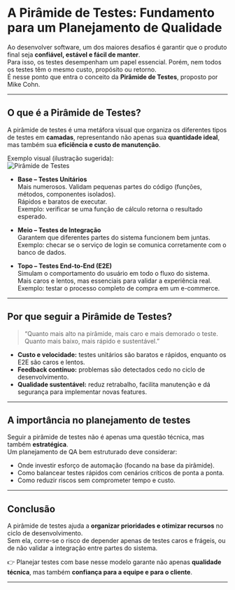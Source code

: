 #  A Pirâmide de Testes: Fundamento para um Planejamento de Qualidade

Ao desenvolver software, um dos maiores desafios é garantir que o produto final seja **confiável, estável e fácil de manter**.  
Para isso, os testes desempenham um papel essencial. Porém, nem todos os testes têm o mesmo custo, propósito ou retorno.  
É nesse ponto que entra o conceito da **Pirâmide de Testes**, proposto por Mike Cohn.

---

## O que é a Pirâmide de Testes?

A pirâmide de testes é uma metáfora visual que organiza os diferentes tipos de testes em **camadas**, representando não apenas sua **quantidade ideal**, mas também sua **eficiência e custo de manutenção**.

Exemplo visual (ilustração sugerida):  
![Pirâmide de Testes](https://blog.onedaytesting.com.br/wp-content/uploads/2021/08/unnamed.png)

- **Base – Testes Unitários**  
  Mais numerosos. Validam pequenas partes do código (funções, métodos, componentes isolados).  
   Rápidos e baratos de executar.  
  Exemplo: verificar se uma função de cálculo retorna o resultado esperado.

- **Meio – Testes de Integração**  
  Garantem que diferentes partes do sistema funcionem bem juntas.  
  Exemplo: checar se o serviço de login se comunica corretamente com o banco de dados.

- **Topo – Testes End-to-End (E2E)**  
  Simulam o comportamento do usuário em todo o fluxo do sistema.  
  Mais caros e lentos, mas essenciais para validar a experiência real.  
  Exemplo: testar o processo completo de compra em um e-commerce.

---

## Por que seguir a Pirâmide de Testes?

> “Quanto mais alto na pirâmide, mais caro e mais demorado o teste.  
> Quanto mais baixo, mais rápido e sustentável.”

- **Custo e velocidade:** testes unitários são baratos e rápidos, enquanto os E2E são caros e lentos.  
- **Feedback contínuo:** problemas são detectados cedo no ciclo de desenvolvimento.  
- **Qualidade sustentável:** reduz retrabalho, facilita manutenção e dá segurança para implementar novas features.

---

## A importância no planejamento de testes

Seguir a pirâmide de testes não é apenas uma questão técnica, mas também **estratégica**.  
Um planejamento de QA bem estruturado deve considerar:

- Onde investir esforço de automação (focando na base da pirâmide).  
- Como balancear testes rápidos com cenários críticos de ponta a ponta.  
- Como reduzir riscos sem comprometer tempo e custo.  

---

## Conclusão

A pirâmide de testes ajuda a **organizar prioridades e otimizar recursos** no ciclo de desenvolvimento.  
Sem ela, corre-se o risco de depender apenas de testes caros e frágeis, ou de não validar a integração entre partes do sistema.  

👉 Planejar testes com base nesse modelo garante não apenas **qualidade técnica**, mas também **confiança para a equipe e para o cliente**.  

---
